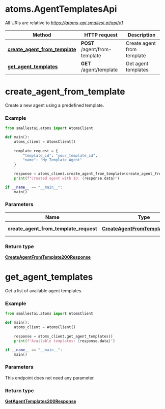 # atoms.AgentTemplatesApi

All URIs are relative to *https://atoms-api.smallest.ai/api/v1*

Method | HTTP request | Description
------------- | ------------- | -------------
[**create_agent_from_template**](AgentTemplatesApi.md#create_agent_from_template) | **POST** /agent/from-template | Create agent from template
[**get_agent_templates**](AgentTemplatesApi.md#get_agent_templates) | **GET** /agent/template | Get agent templates

# **create_agent_from_template**

Create a new agent using a predefined template.

### Example

```python
from smallestai.atoms import AtomsClient

def main():
    atoms_client = AtomsClient()
    
    template_request = {
        "template_id": "your_template_id",
        "name": "My Template Agent"
    }
    
    response = atoms_client.create_agent_from_template(create_agent_from_template_request=template_request)
    print(f"Created agent with ID: {response.data}")

if __name__ == "__main__":
    main()
```

### Parameters

Name | Type | Description  | Notes
------------- | ------------- | ------------- | -------------
**create_agent_from_template_request** | [**CreateAgentFromTemplateRequest**](./models/CreateAgentFromTemplateRequest.md) | Template configuration | 

### Return type

[**CreateAgentFromTemplate200Response**](./models/CreateAgentFromTemplate200Response.md)

# **get_agent_templates**

Get a list of available agent templates.

### Example

```python
from smallestai.atoms import AtomsClient

def main():
    atoms_client = AtomsClient()
    
    response = atoms_client.get_agent_templates()
    print(f"Available templates: {response.data}")

if __name__ == "__main__":
    main()
```

### Parameters

This endpoint does not need any parameter.

### Return type

[**GetAgentTemplates200Response**](./models/GetAgentTemplates200Response.md)

